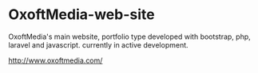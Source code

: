# OxoftMedia-web-site
 OxoftMedia's main website, portfolio type developed with bootstrap, php, laravel and javascript. currently in active development.
 
 http://www.oxoftmedia.com/

